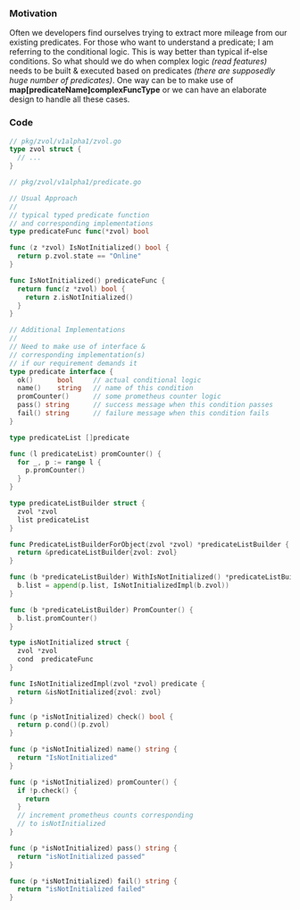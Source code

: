 ### Motivation
Often we developers find ourselves trying to extract more mileage from our existing predicates. For those who want to 
understand a predicate; I am referring to the conditional logic. This is way better than typical if-else conditions.
So what should we do when complex logic _(read features)_ needs to be built & executed based on predicates _(there are
supposedly huge number of predicates)_. One way can be to make use of **map[predicateName]complexFuncType** or we can
have an elaborate design to handle all these cases.

### Code
```go
// pkg/zvol/v1alpha1/zvol.go
type zvol struct {
  // ...
}
```

```go
// pkg/zvol/v1alpha1/predicate.go

// Usual Approach
//
// typical typed predicate function
// and corresponding implementations
type predicateFunc func(*zvol) bool

func (z *zvol) IsNotInitialized() bool {
  return p.zvol.state == "Online"
}

func IsNotInitialized() predicateFunc {
  return func(z *zvol) bool {
    return z.isNotInitialized()
  }
}

// Additional Implementations
//
// Need to make use of interface &
// corresponding implementation(s)
// if our requirement demands it
type predicate interface {
  ok()      bool     // actual conditional logic
  name()    string   // name of this condition
  promCounter()      // some prometheus counter logic
  pass() string      // success message when this condition passes
  fail() string      // failure message when this condition fails
}

type predicateList []predicate

func (l predicateList) promCounter() {
  for _, p := range l {
    p.promCounter()
  }
}

type predicateListBuilder struct {
  zvol *zvol
  list predicateList
}

func PredicateListBuilderForObject(zvol *zvol) *predicateListBuilder {
  return &predicateListBuilder{zvol: zvol}
}

func (b *predicateListBuilder) WithIsNotInitialized() *predicateListBuilder {
  b.list = append(p.list, IsNotInitializedImpl(b.zvol))
}

func (b *predicateListBuilder) PromCounter() {
  b.list.promCounter()
}

type isNotInitialized struct {
  zvol *zvol
  cond  predicateFunc
}

func IsNotInitializedImpl(zvol *zvol) predicate {
  return &isNotInitialized{zvol: zvol}
}

func (p *isNotInitialized) check() bool {
  return p.cond()(p.zvol)
}

func (p *isNotInitialized) name() string {
  return "IsNotInitialized"
}

func (p *isNotInitialized) promCounter() {
  if !p.check() {
    return
  }
  // increment prometheus counts corresponding
  // to isNotInitialized
}

func (p *isNotInitialized) pass() string {
  return "isNotInitialized passed"
}

func (p *isNotInitialized) fail() string {
  return "isNotInitialized failed"
}
```
